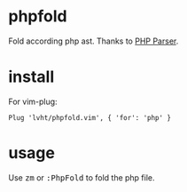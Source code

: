 # phpfold

Fold according php ast. Thanks to [PHP Parser](https://github.com/nikic/PHP-Parser).

# install

For vim-plug:
```
Plug 'lvht/phpfold.vim', { 'for': 'php' }
```

# usage
Use <kbd>zm</kbd> or <kbd>:PhpFold<CR></kbd> to fold the php file.
